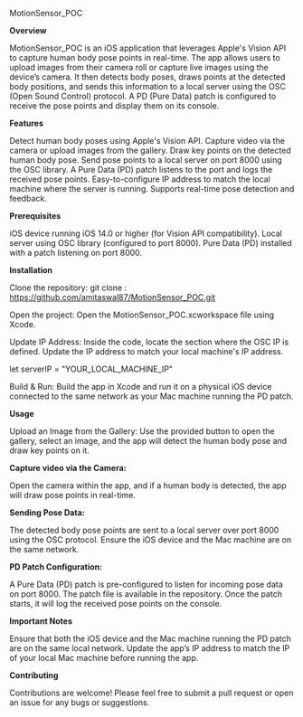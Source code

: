 MotionSensor_POC

**Overview**

MotionSensor_POC is an iOS application that leverages Apple's Vision API to capture human body pose points in real-time. The app allows users to upload images from their camera roll or capture live images using the device’s camera. It then detects body poses, draws points at the detected body positions, and sends this information to a local server using the OSC (Open Sound Control) protocol. A PD (Pure Data) patch is configured to receive the pose points and display them on its console.

**Features**

Detect human body poses using Apple's Vision API.
Capture video via the camera or upload images from the gallery.
Draw key points on the detected human body pose.
Send pose points to a local server on port 8000 using the OSC library.
A Pure Data (PD) patch listens to the port and logs the received pose points.
Easy-to-configure IP address to match the local machine where the server is running.
Supports real-time pose detection and feedback.

**Prerequisites**

iOS device running iOS 14.0 or higher (for Vision API compatibility).
Local server using OSC library (configured to port 8000).
Pure Data (PD) installed with a patch listening on port 8000.

**Installation**

Clone the repository:
git clone : https://github.com/amitaswal87/MotionSensor_POC.git

Open the project: Open the MotionSensor_POC.xcworkspace file using Xcode.

Update IP Address: Inside the code, locate the section where the OSC IP is defined. Update the IP address to match your local machine's IP address.

let serverIP = "YOUR_LOCAL_MACHINE_IP"

Build & Run: Build the app in Xcode and run it on a physical iOS device connected to the same network as your Mac machine running the PD patch.

**Usage**

Upload an Image from the Gallery:
Use the provided button to open the gallery, select an image, and the app will detect the human body pose and draw key points on it.

**Capture video via the Camera:**

Open the camera within the app, and if a human body is detected, the app will draw pose points in real-time.

**Sending Pose Data:**

The detected body pose points are sent to a local server over port 8000 using the OSC protocol. Ensure the iOS device and the Mac machine are on the same network.

**PD Patch Configuration:**

A Pure Data (PD) patch is pre-configured to listen for incoming pose data on port 8000. The patch file is available in the repository. Once the patch starts, it will log the received pose points on the console.

**Important Notes**

Ensure that both the iOS device and the Mac machine running the PD patch are on the same local network.
Update the app’s IP address to match the IP of your local Mac machine before running the app.

**Contributing**

Contributions are welcome! Please feel free to submit a pull request or open an issue for any bugs or suggestions.

